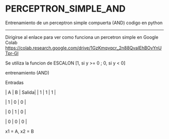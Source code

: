 # PERCEPTRON_SIMPLE_AND
Entrenamiento de un perceptron simple compuerta (AND) codigo en python
- - - - - -  - - - - - -  -
Dirigirse al enlace para ver como funciona un percetron simple en Google Colab
https://colab.research.google.com/drive/1GzKmqvqcr_2n88QvaIEhBOvYnUTpr-Gl

Se utiliza la funcion de ESCALON [1, si y >= 0 ; 0, si y < 0]

entrenamiento (AND)

Entradas

| A | B | Salida|
| 1 | 1 |   1   |

| 1 | 0 |   0   |

| 0 | 1 |   0   |

| 0 | 0 |   0   |

x1 = A, x2 = B
